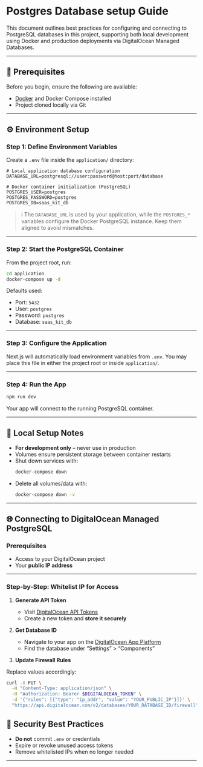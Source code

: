 # Postgres Database setup Guide

This document outlines best practices for configuring and connecting to PostgreSQL databases in this project, supporting both local development using Docker and production deployments via DigitalOcean Managed Databases.

---

## 🧰 Prerequisites

Before you begin, ensure the following are available:

- [Docker](https://www.docker.com/) and Docker Compose installed
- Project cloned locally via Git

---

## ⚙️ Environment Setup

### Step 1: Define Environment Variables

Create a `.env` file inside the `application/` directory:

```dotenv
# Local application database configuration
DATABASE_URL=postgresql://user:password@host:port/database

# Docker container initialization (PostgreSQL)
POSTGRES_USER=postgres
POSTGRES_PASSWORD=postgres
POSTGRES_DB=saas_kit_db
```

> ℹ️ The `DATABASE_URL` is used by your application, while the `POSTGRES_*` variables configure the Docker PostgreSQL instance. Keep them aligned to avoid mismatches.

---

### Step 2: Start the PostgreSQL Container

From the project root, run:

```bash
cd application
docker-compose up -d
```

Defaults used:

- Port: `5432`
- User: `postgres`
- Password: `postgres`
- Database: `saas_kit_db`

---

### Step 3: Configure the Application

Next.js will automatically load environment variables from `.env`. You may place this file in either the project root or inside `application/`.

---

### Step 4: Run the App

```bash
npm run dev
```

Your app will connect to the running PostgreSQL container.

---

## 🛑 Local Setup Notes

- **For development only** – never use in production
- Volumes ensure persistent storage between container restarts
- Shut down services with:
  ```bash
  docker-compose down
  ```
- Delete all volumes/data with:
  ```bash
  docker-compose down -v
  ```

---

## 🌐 Connecting to DigitalOcean Managed PostgreSQL

### Prerequisites

- Access to your DigitalOcean project
- Your **public IP address**

---

### Step-by-Step: Whitelist IP for Access

1. **Generate API Token**

   - Visit [DigitalOcean API Tokens](https://cloud.digitalocean.com/account/api/tokens)
   - Create a new token and **store it securely**

2. **Get Database ID**

   - Navigate to your app on the [DigitalOcean App Platform](https://cloud.digitalocean.com/apps)
   - Find the database under “Settings” > “Components”

3. **Update Firewall Rules**

Replace values accordingly:

```bash
curl -X PUT \
  -H "Content-Type: application/json" \
  -H "Authorization: Bearer $DIGITALOCEAN_TOKEN" \
  -d '{"rules": [{"type": "ip_addr", "value": "YOUR_PUBLIC_IP"}]}' \
  "https://api.digitalocean.com/v2/databases/YOUR_DATABASE_ID/firewall"
```

## 🧯 Security Best Practices

- **Do not** commit `.env` or credentials
- Expire or revoke unused access tokens
- Remove whitelisted IPs when no longer needed

---
